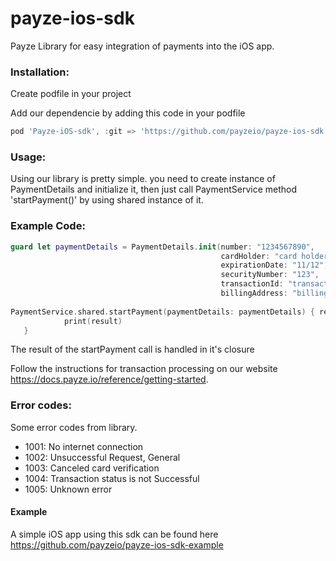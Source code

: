 # payze-ios-sdk
Payze Library for easy integration of payments into the iOS app.

### Installation:

Create podfile in your project

Add our dependencie by adding this code in your podfile
```groovy
pod 'Payze-iOS-sdk', :git => 'https://github.com/payzeio/payze-ios-sdk.git'
```

### Usage:
Using our library is pretty simple. you need to create instance of PaymentDetails and initialize it, then just call PaymentService method 'startPayment()' by using shared instance of it.
### Example Code:
```swift
guard let paymentDetails = PaymentDetails.init(number: "1234567890", 
                                               cardHolder: "card holder", 
                                               expirationDate: "11/12", 
                                               securityNumber: "123", 
                                               transactionId: "transaction id", 
                                               billingAddress: "billing address") else { return }
        
PaymentService.shared.startPayment(paymentDetails: paymentDetails) { result in
            print(result)
   }
```

The result of the startPayment call is handled in it's closure

Follow the instructions for transaction processing on our website https://docs.payze.io/reference/getting-started.

### Error codes:
Some error codes from library.
* 1001: No internet connection
* 1002: Unsuccessful Request, General
* 1003: Canceled card verification
* 1004: Transaction status is not Successful
* 1005: Unknown error


#### Example
A simple iOS app using this sdk can be found here https://github.com/payzeio/payze-ios-sdk-example
